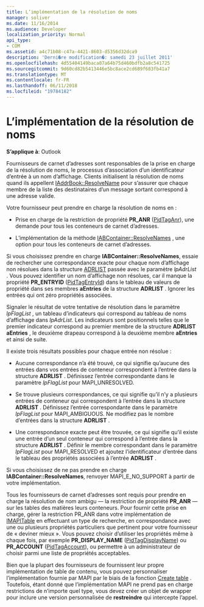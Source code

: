 ```yaml
---
title: L’implémentation de la résolution de noms
manager: soliver
ms.date: 11/16/2014
ms.audience: Developer
localization_priority: Normal
api_type:
- COM
ms.assetid: a4c71b08-c47a-4421-8603-d5356d32dca9
description: 'Derni�re modification�: samedi 23 juillet 2011'
ms.openlocfilehash: 4d55404149baca07a64b75d460bdfb2a8c541725
ms.sourcegitcommit: 9d60cd82b5413446e5bc8ace2cd689f683fb41a7
ms.translationtype: MT
ms.contentlocale: fr-FR
ms.lasthandoff: 06/11/2018
ms.locfileid: "19784182"
---
```

# <a name="implementing-name-resolution"></a>L’implémentation de la résolution de noms

  
  
**S’applique à**: Outlook 
  
Fournisseurs de carnet d’adresses sont responsables de la prise en charge de la résolution de noms, le processus d’association d’un identificateur d’entrée à un nom d’affichage. Clients initialisent la résolution de noms quand ils appellent [IAddrBook::ResolveName](iaddrbook-resolvename.md) pour s’assurer que chaque membre de la liste des destinataires d’un message sortant correspond à une adresse valide. 
  
Votre fournisseur peut prendre en charge la résolution de noms en :
  
- Prise en charge de la restriction de propriété **PR_ANR** ([PidTagAnr](pidtaganr-canonical-property.md)), une demande pour tous les conteneurs de carnet d’adresses.
    
- L’implémentation de la méthode [IABContainer::ResolveNames](iabcontainer-resolvenames.md) , une option pour tous les conteneurs de carnet d’adresses. 
    
Si vous choisissez prendre en charge **IABContainer::ResolveNames**, essaie de rechercher une correspondance exacte pour chaque nom d’affichage non résolues dans la structure [ADRLIST](adrlist.md) passée avec le paramètre _lpAdrList_ . Vous pouvez identifier un nom d’affichage non résolues, car il manque la propriété **PR_ENTRYID** ([PidTagEntryId](pidtagentryid-canonical-property.md)) dans le tableau de valeurs de propriété dans ses membres **aEntries** de la structure **ADRLIST** . Ignorer les entrées qui ont zéro propriétés associées. 
  
Signaler le résultat de votre tentative de résolution dans le paramètre _lpFlagList_ , un tableau d’indicateurs qui correspond au tableau de noms d’affichage dans _lpAdrList_. Les indicateurs sont positionnels telles que le premier indicateur correspond au premier membre de la structure **ADRLIST** **aEntries** , le deuxième drapeau correspond à la deuxième membre **aEntries** et ainsi de suite. 
  
Il existe trois résultats possibles pour chaque entrée non résolue :
  
- Aucune correspondance n’a été trouvé, ce qui signifie qu’aucune des entrées dans vos entrées de conteneur correspondent à l’entrée dans la structure **ADRLIST** . Définissez l’entrée correspondante dans le paramètre _lpFlagList_ pour MAPI_UNRESOLVED. 
    
- Se trouve plusieurs correspondances, ce qui signifie qu’il n’y a plusieurs entrées de conteneur qui correspondent à l’entrée dans la structure **ADRLIST** . Définissez l’entrée correspondante dans le paramètre _lpFlagList_ pour MAPI_AMBIGUOUS. Ne modifiez pas le nombre d’entrées dans la structure **ADRLIST** . 
    
- Une correspondance exacte peut être trouvée, ce qui signifie qu’il existe une entrée d’un seul conteneur qui correspond à l’entrée dans la structure **ADRLIST** . Définir le membre correspondant dans le paramètre _lpFlagList_ pour MAPI_RESOLVED et ajoutez l’identificateur d’entrée dans le tableau des propriétés associées à l’entrée **ADRLIST** . 
    
Si vous choisissez de ne pas prendre en charge **IABContainer::ResolveNames**, renvoyer MAPI_E_NO_SUPPORT à partir de votre implémentation.
  
Tous les fournisseurs de carnet d’adresses sont requis pour prendre en charge la résolution de nom ambigu — la restriction de propriété **PR_ANR** — sur les tables des matières leurs conteneurs. Pour fournir cette prise en charge, gérer la restriction PR_ANR dans votre implémentation de [IMAPITable](imapitable-restrict.md) en effectuant un type de recherche, en correspondance avec une ou plusieurs propriétés particuliers que pertinent pour votre fournisseur de « deviner mieux ». Vous pouvez choisir d’utiliser les propriétés même à chaque fois, par exemple **PR_DISPLAY_NAME** ([PidTagDisplayName](pidtagdisplayname-canonical-property.md)) ou **PR_ACCOUNT** ([PidTagAccount](pidtagaccount-canonical-property.md)), ou permettre à un administrateur de choisir parmi une liste de propriétés acceptables. 
  
Bien que la plupart des fournisseurs de fournissent leur propre implémentation de table de contenu, vous pouvez personnaliser l’implémentation fournie par MAPI par le biais de la fonction [Create table](createtable.md) . Toutefois, étant donné que l’implémentation MAPI ne prend pas en charge restrictions de n’importe quel type, vous devez créer un objet de wrapper pour inclure une version personnalisée de **restreindre** qui intercepte l’appel. 
  

